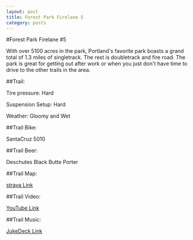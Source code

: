 ```yaml
---
layout: post
title: Forest Park Firelane 5
category: posts
---
```


#Forest Park Firelane #5

With over 5100 acres in the park, Portland's favorite park boasts a grand total of 1.3 miles of singletrack. The rest is doubletrack and fire road. The park is great for getting out after work or when you just don't have time to drive to the other trails in the area.


##Trail:

Tire pressure: Hard

Suspension Setup: Hard

Weather: Gloomy and Wet


##Trail Bike:

SantaCruz 5010

##Trail Beer:

Deschutes Black Butte Porter

##Trail Map:

[strava Link](https://www.strava.com/activities/848986082)


##Trail Video:

[YouTube Link](https://www.youtube.com/embed/76xSDfHxh_Y)


##Trail Music:

[JukeDeck Link](https://www.jukedeck.com/share/3a26d3d89cbcf953e545ccbe8f69aac56d60b3f463d15797d03fa6f0555d0c02)